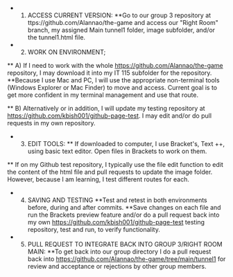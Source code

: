 * 1) ACCESS CURRENT VERSION:
**Go to our group 3 repository at ttps://github.com/Alannao/the-game and access our "Right Room" branch, my assigned Main tunnel1 folder, image subfolder, and/or the tunnel1.html file. 

* 2) WORK ON ENVIRONMENT; 

** A) If I need to work with the whole https://github.com/Alannao/the-game repository, I may download it into my IT 115 subfolder for the repository.  
**Because I use Mac and PC, I will use the appropriate non-terminal tools (Windows Explorer or Mac Finder) to move and access.  Current goal is to get more confident in my terminal management and use that route.  

** B) Alternatively or in addition, I will update my testing repository at https://github.com/kbish001/github-page-test.  I may edit and/or do pull requests in my own repository.  

* 3) EDIT TOOLS: 
** If downloaded to computer, I use Bracket's, Text ++, using basic text editor.  Open files in Brackets to work on them.  

** If on my Github test repository, I typically use the file edit function to edit the content of the html file and pull requests to update the image folder. However, because I am learning, I test different routes for each. 

* 4) SAVING AND TESTING 
**Test and retest in both environments before, during and after commits. 
**Save changes on each file and run the Brackets preview feature and/or do a pull request back into my own https://github.com/kbish001/github-page-test testing repository, test and run, to verify functionality.


* 5) PULL REQUEST TO INTEGRATE BACK INTO GROUP 3/RIGHT ROOM MAIN:
**To get back into our group directory I do a pull request back into https://github.com/Alannao/the-game/tree/main/tunnel1 for review and acceptance or rejections by other group members. 